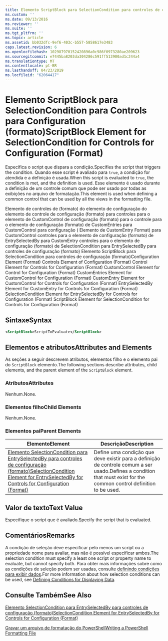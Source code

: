 ```yaml
---
title: Elemento ScriptBlock para SelectionCondition para controles de configuração (formato) | Microsoft Docs
ms.custom: ''
ms.date: 09/13/2016
ms.reviewer: ''
ms.suite: ''
ms.tgt_pltfrm: ''
ms.topic: article
ms.assetid: bb032dfc-9ef6-403c-b557-5858617e3483
caps.latest.revision: 6
ms.openlocfilehash: 102987970152420896a0c986f0973280ae209623
ms.sourcegitcommit: e7445ba8203da304286c591ff513900ad1c244a4
ms.translationtype: MT
ms.contentlocale: pt-BR
ms.lasthandoff: 04/23/2019
ms.locfileid: "62064417"
---
```

# <a name="scriptblock-element-for-selectioncondition-for-controls-for-configuration-format"></a><span data-ttu-id="70cdf-102">Elemento ScriptBlock para SelectionCondition para Controls para Configuration (formato)</span><span class="sxs-lookup"><span data-stu-id="70cdf-102">ScriptBlock Element for SelectionCondition for Controls for Configuration (Format)</span></span>

<span data-ttu-id="70cdf-103">Especifica o script que dispara a condição.</span><span class="sxs-lookup"><span data-stu-id="70cdf-103">Specifies the script that triggers the condition.</span></span> <span data-ttu-id="70cdf-104">Quando esse script é avaliado para `true`, a condição for atendida e a definição é usada.</span><span class="sxs-lookup"><span data-stu-id="70cdf-104">When this script is evaluated to `true`, the condition is met, and the definition is used.</span></span> <span data-ttu-id="70cdf-105">Esse elemento é usado durante a definição de um controle comum que pode ser usado por todas as exibições no arquivo de formatação.</span><span class="sxs-lookup"><span data-stu-id="70cdf-105">This element is used when defining a common control that can be used by all the views in the formatting file.</span></span>

<span data-ttu-id="70cdf-106">Elemento de controles de (formato) do elemento de configuração do elemento de controle de configuração (formato) para controles para o elemento de CustomControl de configuração (formato) para o controle para o elemento de configuração (formato) de CustomEntries para CustomControl para configuração ( Elemento de CustomEntry Format) para CustomControl controles para o elemento de configuração (formato) de EntrySelectedBy para CustomEntry controles para o elemento de configuração (formato) de SelectionCondition para EntrySelectedBy para controles de configuração (formato) Elemento ScriptBlock para SelectionCondition para controles de configuração (formato)</span><span class="sxs-lookup"><span data-stu-id="70cdf-106">Configuration Element (Format) Controls Element of Configuration (Format) Control Element for Controls for Configuration (Format) CustomControl Element for Control for Configuration (Format) CustomEntries Element for CustomControl for Configuration (Format) CustomEntry Element for CustomControl for Controls for Configuration (Format) EntrySelectedBy Element for CustomEntry for Controls for Configuration (Format) SelectionCondition Element for EntrySelectedBy for Controls for Configuration (Format) ScriptBlock Element for SelectionCondition for Controls for Configuration (Format)</span></span>

## <a name="syntax"></a><span data-ttu-id="70cdf-107">Sintaxe</span><span class="sxs-lookup"><span data-stu-id="70cdf-107">Syntax</span></span>

```xml
<ScriptBlock>ScriptToEvaluate</ScriptBlock>
```

## <a name="attributes-and-elements"></a><span data-ttu-id="70cdf-108">Elementos e atributos</span><span class="sxs-lookup"><span data-stu-id="70cdf-108">Attributes and Elements</span></span>

<span data-ttu-id="70cdf-109">As seções a seguir descrevem atributos, elementos filho e o elemento pai do `ScriptBlock` elemento.</span><span class="sxs-lookup"><span data-stu-id="70cdf-109">The following sections describe attributes, child elements, and the parent element of the `ScriptBlock` element.</span></span>

### <a name="attributes"></a><span data-ttu-id="70cdf-110">Atributos</span><span class="sxs-lookup"><span data-stu-id="70cdf-110">Attributes</span></span>

<span data-ttu-id="70cdf-111">Nenhum.</span><span class="sxs-lookup"><span data-stu-id="70cdf-111">None.</span></span>

### <a name="child-elements"></a><span data-ttu-id="70cdf-112">Elementos filho</span><span class="sxs-lookup"><span data-stu-id="70cdf-112">Child Elements</span></span>

<span data-ttu-id="70cdf-113">Nenhum.</span><span class="sxs-lookup"><span data-stu-id="70cdf-113">None.</span></span>

### <a name="parent-elements"></a><span data-ttu-id="70cdf-114">Elementos pai</span><span class="sxs-lookup"><span data-stu-id="70cdf-114">Parent Elements</span></span>

|<span data-ttu-id="70cdf-115">Elemento</span><span class="sxs-lookup"><span data-stu-id="70cdf-115">Element</span></span>|<span data-ttu-id="70cdf-116">Descrição</span><span class="sxs-lookup"><span data-stu-id="70cdf-116">Description</span></span>|
|-------------|-----------------|
|[<span data-ttu-id="70cdf-117">Elemento SelectionCondition para EntrySelectedBy para controles de configuração (formato)</span><span class="sxs-lookup"><span data-stu-id="70cdf-117">SelectionCondition Element for EntrySelectedBy for Controls for Configuration (Format)</span></span>](./selectioncondition-element-for-entryselectedby-for-controls-for-configuration-format.md)|<span data-ttu-id="70cdf-118">Define uma condição que deve existir para a definição de controle comum a ser usado.</span><span class="sxs-lookup"><span data-stu-id="70cdf-118">Defines a condition that must exist for the common control definition to be used.</span></span>|

## <a name="text-value"></a><span data-ttu-id="70cdf-119">Valor de texto</span><span class="sxs-lookup"><span data-stu-id="70cdf-119">Text Value</span></span>

<span data-ttu-id="70cdf-120">Especifique o script que é avaliado.</span><span class="sxs-lookup"><span data-stu-id="70cdf-120">Specify the script that is evaluated.</span></span>

## <a name="remarks"></a><span data-ttu-id="70cdf-121">Comentários</span><span class="sxs-lookup"><span data-stu-id="70cdf-121">Remarks</span></span>

<span data-ttu-id="70cdf-122">A condição de seleção deve especificar pelo menos um script ou a propriedade nome para avaliar, mas não é possível especificar ambos.</span><span class="sxs-lookup"><span data-stu-id="70cdf-122">The selection condition must specify a least one script or property name to evaluate, but cannot specify both.</span></span> <span data-ttu-id="70cdf-123">Para obter mais informações sobre como as condições de seleção podem ser usadas, consulte [definindo condições para exibir dados](./defining-conditions-for-displaying-data.md).</span><span class="sxs-lookup"><span data-stu-id="70cdf-123">For more information about how selection conditions can be used, see [Defining Conditions for Displaying Data](./defining-conditions-for-displaying-data.md).</span></span>

## <a name="see-also"></a><span data-ttu-id="70cdf-124">Consulte Também</span><span class="sxs-lookup"><span data-stu-id="70cdf-124">See Also</span></span>

[<span data-ttu-id="70cdf-125">Elemento SelectionCondition para EntrySelectedBy para controles de configuração (formato)</span><span class="sxs-lookup"><span data-stu-id="70cdf-125">SelectionCondition Element for EntrySelectedBy for Controls for Configuration (Format)</span></span>](./selectioncondition-element-for-entryselectedby-for-controls-for-configuration-format.md)

[<span data-ttu-id="70cdf-126">Gravar um arquivo de formatação do PowerShell</span><span class="sxs-lookup"><span data-stu-id="70cdf-126">Writing a PowerShell Formatting File</span></span>](./writing-a-powershell-formatting-file.md)
